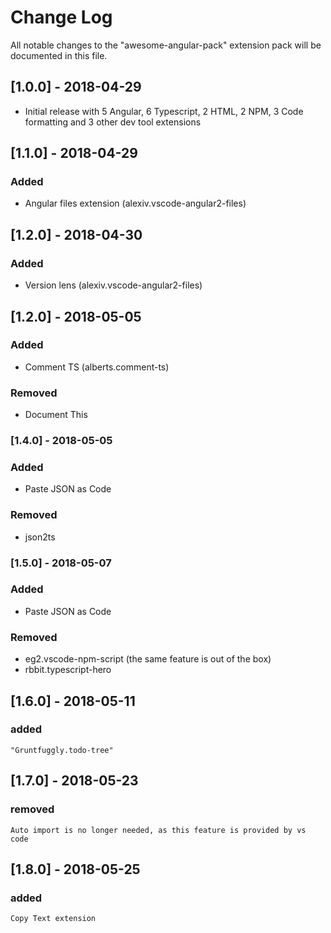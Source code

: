 # Change Log
All notable changes to the "awesome-angular-pack" extension pack will be documented in this file.

## [1.0.0] - 2018-04-29
- Initial release with 5 Angular, 6 Typescript, 2 HTML, 2 NPM, 3 Code formatting and 3 other dev tool extensions 

## [1.1.0] - 2018-04-29
### Added
- Angular files extension (alexiv.vscode-angular2-files)

## [1.2.0] - 2018-04-30
### Added
- Version lens (alexiv.vscode-angular2-files)

## [1.2.0] - 2018-05-05
### Added
- Comment TS (alberts.comment-ts)
### Removed
- Document This

### [1.4.0] - 2018-05-05
### Added
- Paste JSON as Code
### Removed
- json2ts

### [1.5.0] - 2018-05-07
### Added
- Paste JSON as Code
### Removed
- eg2.vscode-npm-script (the same feature is out of the box)
- rbbit.typescript-hero

## [1.6.0] - 2018-05-11
### added
    "Gruntfuggly.todo-tree"

## [1.7.0] - 2018-05-23
### removed
    Auto import is no longer needed, as this feature is provided by vs code
    
## [1.8.0] - 2018-05-25
### added
    Copy Text extension
